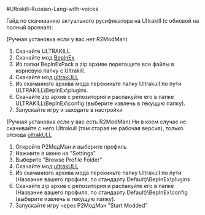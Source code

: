 #Ultrakill-Russian-Lang-with-voices

Гайд по скачиванию актуального русификатора на Ultrakill (с обновой на полный арсенал):

(Ручная установка если у вас нет R2ModMan)
1. Скачайте ULTRAKILL.
2. Скачайте мод [BeplnEx](https://thunderstore.io/c/ultrakill/p/BepInEx/BepInExPack)
3. Из папки BeplnExPack в zip архиве перетащите все файлы в корневую папку с Ultrakill.
4. Скачайте мод [ultrakULL](https://github.com/ClearwaterUK/UltrakULL/releases/latest)
5. Из скачанного архива мода перекиньте папку Ultrakull по пути ULTRAKILL\BepInEx\plugins.
6. Скачайте zip архив с репозитория и распакуйте его в папке ULTRAKILL\BepInEx\config (выберите извлечь в текущую папку).
7. Запускайте игру и заходите в настройки

(Ручная установка если у вас есть R2ModMan)
 Ни в коем случае не скачивайте с него Ultrakull (там старая не рабочая версия), только отсюда [ultrakULL](https://github.com/ClearwaterUK/UltrakULL/releases/latest)

1. Откройте Р2МодМан и выберите профиль
2. Нажмите в меню на "Settings"
3. Выберите "Browse Profile Folder"
4. Скачайте мод [ultrakULL](https://github.com/ClearwaterUK/UltrakULL/releases/latest)
5. Из скачанного архива мода перекиньте папку Ultrakull по пути (Название вашего профиля, по стандарту Default)\BepInEx\plugins
6. Скачайте zip архив с репозитория и распакуйте его в папке (Название вашего профиля, по стандарту Default)\BepInEx\config (выберите извлечь в текущую папку).
7. Запускайте игру через Р2МодМан "Start Modded"
